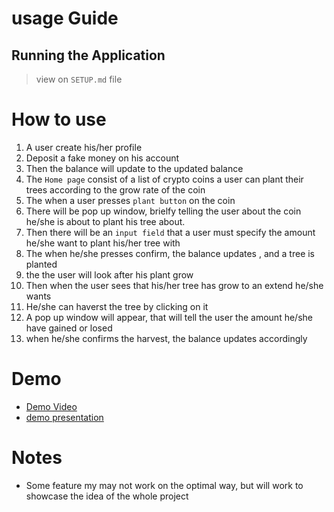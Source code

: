 # usage Guide

## Running the Application

> view on ```SETUP.md``` file

# How to use

1. A user create his/her profile
2. Deposit a fake money on his account
3. Then the balance will update to the updated balance
4. The ```Home page``` consist of a list of crypto coins a user can plant their trees according to the grow rate of the coin
5. The when a user presses ```plant button``` on the coin
6. There will be pop up window, brielfy telling the user about the coin he/she is about to plant his tree about.
7. Then there will be an ```input field``` that a user must specify the amount he/she want to plant his/her tree with
8. The when he/she presses confirm, the balance updates , and a tree is planted
9. the the user will look after his plant grow
10. Then when the user sees that his/her tree has grow to an extend he/she wants
11. He/she can haverst the tree by clicking on it
12. A pop up window will appear, that will tell the user the amount he/she have gained or losed
13. when he/she confirms the harvest, the balance updates accordingly

# Demo
- [Demo Video]()
- [demo presentation](https://github.com/NtandoyenkosiZungu/CryptoFarm/blob/main/public/CryptoFarm.pptx)

# Notes

- Some feature my may not work on the optimal way, but will work to showcase the idea of the whole project
